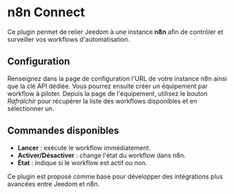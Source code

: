 # n8n Connect

Ce plugin permet de relier Jeedom à une instance **n8n** afin de contrôler et surveiller vos workflows d'automatisation.

## Configuration

Renseignez dans la page de configuration l'URL de votre instance n8n ainsi que la clé API dédiée. Vous pourrez ensuite créer un équipement par workflow à piloter. Depuis la page de l'équipement, utilisez le bouton *Rafraîchir* pour récupérer la liste des workflows disponibles et en sélectionner un.

## Commandes disponibles

- **Lancer** : exécute le workflow immédiatement.
- **Activer/Désactiver** : change l'état du workflow dans n8n.
- **État** : indique si le workflow est actif ou non.

Ce plugin est proposé comme base pour développer des intégrations plus avancées entre Jeedom et n8n.
